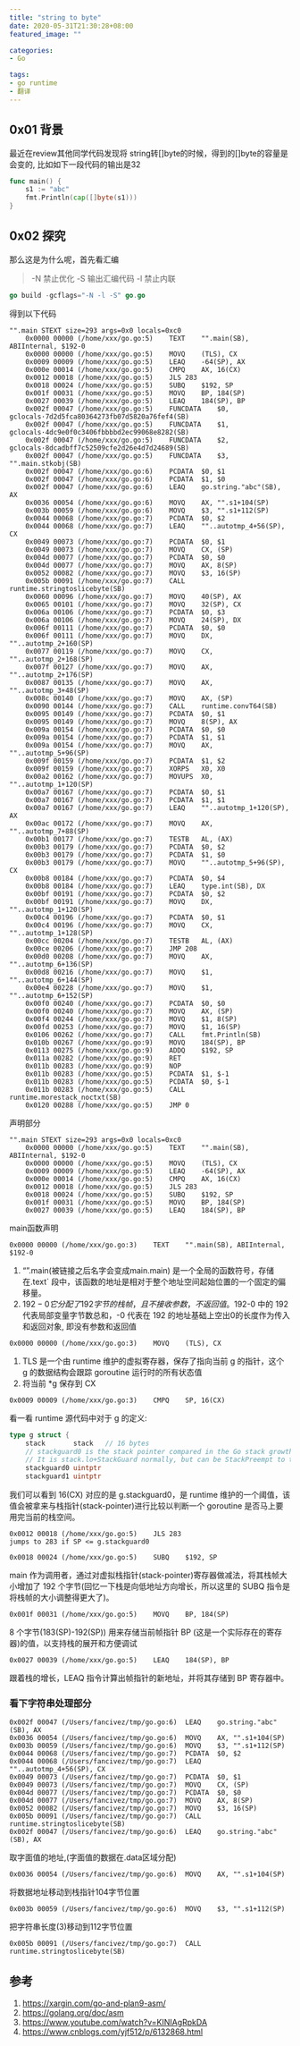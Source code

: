 ```yaml
---
title: "string to byte"
date: 2020-05-31T21:30:28+08:00
featured_image: ""

categories:
- Go

tags:
- go runtime
- 翻译
---
```



## 0x01 背景
最近在review其他同学代码发现将 string转[]byte的时候，得到的[]byte的容量是会变的, 比如如下一段代码的输出是32
```go
func main() {
	s1 := "abc"
	fmt.Println(cap([]byte(s1)))
}
```
## 0x02 探究
那么这是为什么呢，首先看汇编
> -N 禁止优化
> -S 输出汇编代码
> -l 禁止内联
```go
go build -gcflags="-N -l -S" go.go
```
得到以下代码

```
"".main STEXT size=293 args=0x0 locals=0xc0
	0x0000 00000 (/home/xxx/go.go:5)	TEXT	"".main(SB), ABIInternal, $192-0
	0x0000 00000 (/home/xxx/go.go:5)	MOVQ	(TLS), CX
	0x0009 00009 (/home/xxx/go.go:5)	LEAQ	-64(SP), AX
	0x000e 00014 (/home/xxx/go.go:5)	CMPQ	AX, 16(CX)
	0x0012 00018 (/home/xxx/go.go:5)	JLS	283
	0x0018 00024 (/home/xxx/go.go:5)	SUBQ	$192, SP
	0x001f 00031 (/home/xxx/go.go:5)	MOVQ	BP, 184(SP)
	0x0027 00039 (/home/xxx/go.go:5)	LEAQ	184(SP), BP
	0x002f 00047 (/home/xxx/go.go:5)	FUNCDATA	$0, gclocals·7d2d5fca80364273fb07d5820a76fef4(SB)
	0x002f 00047 (/home/xxx/go.go:5)	FUNCDATA	$1, gclocals·4dc9e0f0c3406fbbbbd2ec99068e8282(SB)
	0x002f 00047 (/home/xxx/go.go:5)	FUNCDATA	$2, gclocals·8dcadbff7c52509cfe2d26e4d7d24689(SB)
	0x002f 00047 (/home/xxx/go.go:5)	FUNCDATA	$3, "".main.stkobj(SB)
	0x002f 00047 (/home/xxx/go.go:6)	PCDATA	$0, $1
	0x002f 00047 (/home/xxx/go.go:6)	PCDATA	$1, $0
	0x002f 00047 (/home/xxx/go.go:6)	LEAQ	go.string."abc"(SB), AX
	0x0036 00054 (/home/xxx/go.go:6)	MOVQ	AX, "".s1+104(SP)
	0x003b 00059 (/home/xxx/go.go:6)	MOVQ	$3, "".s1+112(SP)
	0x0044 00068 (/home/xxx/go.go:7)	PCDATA	$0, $2
	0x0044 00068 (/home/xxx/go.go:7)	LEAQ	""..autotmp_4+56(SP), CX
	0x0049 00073 (/home/xxx/go.go:7)	PCDATA	$0, $1
	0x0049 00073 (/home/xxx/go.go:7)	MOVQ	CX, (SP)
	0x004d 00077 (/home/xxx/go.go:7)	PCDATA	$0, $0
	0x004d 00077 (/home/xxx/go.go:7)	MOVQ	AX, 8(SP)
	0x0052 00082 (/home/xxx/go.go:7)	MOVQ	$3, 16(SP)
	0x005b 00091 (/home/xxx/go.go:7)	CALL	runtime.stringtoslicebyte(SB)
	0x0060 00096 (/home/xxx/go.go:7)	MOVQ	40(SP), AX
	0x0065 00101 (/home/xxx/go.go:7)	MOVQ	32(SP), CX
	0x006a 00106 (/home/xxx/go.go:7)	PCDATA	$0, $3
	0x006a 00106 (/home/xxx/go.go:7)	MOVQ	24(SP), DX
	0x006f 00111 (/home/xxx/go.go:7)	PCDATA	$0, $0
	0x006f 00111 (/home/xxx/go.go:7)	MOVQ	DX, ""..autotmp_2+160(SP)
	0x0077 00119 (/home/xxx/go.go:7)	MOVQ	CX, ""..autotmp_2+168(SP)
	0x007f 00127 (/home/xxx/go.go:7)	MOVQ	AX, ""..autotmp_2+176(SP)
	0x0087 00135 (/home/xxx/go.go:7)	MOVQ	AX, ""..autotmp_3+48(SP)
	0x008c 00140 (/home/xxx/go.go:7)	MOVQ	AX, (SP)
	0x0090 00144 (/home/xxx/go.go:7)	CALL	runtime.convT64(SB)
	0x0095 00149 (/home/xxx/go.go:7)	PCDATA	$0, $1
	0x0095 00149 (/home/xxx/go.go:7)	MOVQ	8(SP), AX
	0x009a 00154 (/home/xxx/go.go:7)	PCDATA	$0, $0
	0x009a 00154 (/home/xxx/go.go:7)	PCDATA	$1, $1
	0x009a 00154 (/home/xxx/go.go:7)	MOVQ	AX, ""..autotmp_5+96(SP)
	0x009f 00159 (/home/xxx/go.go:7)	PCDATA	$1, $2
	0x009f 00159 (/home/xxx/go.go:7)	XORPS	X0, X0
	0x00a2 00162 (/home/xxx/go.go:7)	MOVUPS	X0, ""..autotmp_1+120(SP)
	0x00a7 00167 (/home/xxx/go.go:7)	PCDATA	$0, $1
	0x00a7 00167 (/home/xxx/go.go:7)	PCDATA	$1, $1
	0x00a7 00167 (/home/xxx/go.go:7)	LEAQ	""..autotmp_1+120(SP), AX
	0x00ac 00172 (/home/xxx/go.go:7)	MOVQ	AX, ""..autotmp_7+88(SP)
	0x00b1 00177 (/home/xxx/go.go:7)	TESTB	AL, (AX)
	0x00b3 00179 (/home/xxx/go.go:7)	PCDATA	$0, $2
	0x00b3 00179 (/home/xxx/go.go:7)	PCDATA	$1, $0
	0x00b3 00179 (/home/xxx/go.go:7)	MOVQ	""..autotmp_5+96(SP), CX
	0x00b8 00184 (/home/xxx/go.go:7)	PCDATA	$0, $4
	0x00b8 00184 (/home/xxx/go.go:7)	LEAQ	type.int(SB), DX
	0x00bf 00191 (/home/xxx/go.go:7)	PCDATA	$0, $2
	0x00bf 00191 (/home/xxx/go.go:7)	MOVQ	DX, ""..autotmp_1+120(SP)
	0x00c4 00196 (/home/xxx/go.go:7)	PCDATA	$0, $1
	0x00c4 00196 (/home/xxx/go.go:7)	MOVQ	CX, ""..autotmp_1+128(SP)
	0x00cc 00204 (/home/xxx/go.go:7)	TESTB	AL, (AX)
	0x00ce 00206 (/home/xxx/go.go:7)	JMP	208
	0x00d0 00208 (/home/xxx/go.go:7)	MOVQ	AX, ""..autotmp_6+136(SP)
	0x00d8 00216 (/home/xxx/go.go:7)	MOVQ	$1, ""..autotmp_6+144(SP)
	0x00e4 00228 (/home/xxx/go.go:7)	MOVQ	$1, ""..autotmp_6+152(SP)
	0x00f0 00240 (/home/xxx/go.go:7)	PCDATA	$0, $0
	0x00f0 00240 (/home/xxx/go.go:7)	MOVQ	AX, (SP)
	0x00f4 00244 (/home/xxx/go.go:7)	MOVQ	$1, 8(SP)
	0x00fd 00253 (/home/xxx/go.go:7)	MOVQ	$1, 16(SP)
	0x0106 00262 (/home/xxx/go.go:7)	CALL	fmt.Println(SB)
	0x010b 00267 (/home/xxx/go.go:9)	MOVQ	184(SP), BP
	0x0113 00275 (/home/xxx/go.go:9)	ADDQ	$192, SP
	0x011a 00282 (/home/xxx/go.go:9)	RET
	0x011b 00283 (/home/xxx/go.go:9)	NOP
	0x011b 00283 (/home/xxx/go.go:5)	PCDATA	$1, $-1
	0x011b 00283 (/home/xxx/go.go:5)	PCDATA	$0, $-1
	0x011b 00283 (/home/xxx/go.go:5)	CALL	runtime.morestack_noctxt(SB)
	0x0120 00288 (/home/xxx/go.go:5)	JMP	0
```

声明部分
```
"".main STEXT size=293 args=0x0 locals=0xc0
	0x0000 00000 (/home/xxx/go.go:5)	TEXT	"".main(SB), ABIInternal, $192-0
	0x0000 00000 (/home/xxx/go.go:5)	MOVQ	(TLS), CX
	0x0009 00009 (/home/xxx/go.go:5)	LEAQ	-64(SP), AX
	0x000e 00014 (/home/xxx/go.go:5)	CMPQ	AX, 16(CX)
	0x0012 00018 (/home/xxx/go.go:5)	JLS	283
	0x0018 00024 (/home/xxx/go.go:5)	SUBQ	$192, SP
	0x001f 00031 (/home/xxx/go.go:5)	MOVQ	BP, 184(SP)
	0x0027 00039 (/home/xxx/go.go:5)	LEAQ	184(SP), BP
```

main函数声明
```
0x0000 00000 (/home/xxx/go.go:3)	TEXT	"".main(SB), ABIInternal, $192-0
```

1. “”.main(被链接之后名字会变成main.main) 是一个全局的函数符号，存储在.text` 段中，该函数的地址是相对于整个地址空间起始位置的一个固定的偏移量。
2. $192-0 它分配了 192 字节的栈帧，且不接收参数，不返回值。$192-0 中的 192 代表局部变量字节数总和，-0 代表在 192 的地址基础上空出0的长度作为传入和返回对象, 即没有参数和返回值
```
0x0000 00000 (/home/xxx/go.go:3)	MOVQ	(TLS), CX
```
1. TLS 是一个由 runtime 维护的虚拟寄存器，保存了指向当前 g 的指针，这个 g 的数据结构会跟踪 goroutine 运行时的所有状态值
2. 将当前 *g 保存到 CX
```
0x0009 00009 (/home/xxx/go.go:3)	CMPQ	SP, 16(CX)
```
看一看 runtime 源代码中对于 g 的定义:

```go
type g struct {
	stack       stack   // 16 bytes
	// stackguard0 is the stack pointer compared in the Go stack growth prologue.
	// It is stack.lo+StackGuard normally, but can be StackPreempt to trigger a preemption.
	stackguard0 uintptr
	stackguard1 uintptr
```

我们可以看到 16(CX) 对应的是 g.stackguard0，是 runtime 维护的一个阈值，该值会被拿来与栈指针(stack-pointer)进行比较以判断一个 goroutine 是否马上要用完当前的栈空间。
```
0x0012 00018 (/home/xxx/go.go:5)	JLS	283
jumps to 283 if SP <= g.stackguard0

0x0018 00024 (/home/xxx/go.go:5)	SUBQ	$192, SP
```
main 作为调用者，通过对虚拟栈指针(stack-pointer)寄存器做减法，将其栈帧大小增加了 192 个字节(回忆一下栈是向低地址方向增长，所以这里的 SUBQ 指令是将栈帧的大小调整得更大了)。
```
0x001f 00031 (/home/xxx/go.go:5)	MOVQ	BP, 184(SP)
```
8 个字节(183(SP)-192(SP)) 用来存储当前帧指针 BP (这是一个实际存在的寄存器)的值，以支持栈的展开和方便调试
```
0x0027 00039 (/home/xxx/go.go:5)	LEAQ	184(SP), BP
```
跟着栈的增长，LEAQ 指令计算出帧指针的新地址，并将其存储到 BP 寄存器中。

### 看下字符串处理部分
```
0x002f 00047 (/Users/fancivez/tmp/go.go:6)	LEAQ	go.string."abc"(SB), AX
0x0036 00054 (/Users/fancivez/tmp/go.go:6)	MOVQ	AX, "".s1+104(SP)
0x003b 00059 (/Users/fancivez/tmp/go.go:6)	MOVQ	$3, "".s1+112(SP)
0x0044 00068 (/Users/fancivez/tmp/go.go:7)	PCDATA	$0, $2
0x0044 00068 (/Users/fancivez/tmp/go.go:7)	LEAQ	""..autotmp_4+56(SP), CX
0x0049 00073 (/Users/fancivez/tmp/go.go:7)	PCDATA	$0, $1
0x0049 00073 (/Users/fancivez/tmp/go.go:7)	MOVQ	CX, (SP)
0x004d 00077 (/Users/fancivez/tmp/go.go:7)	PCDATA	$0, $0
0x004d 00077 (/Users/fancivez/tmp/go.go:7)	MOVQ	AX, 8(SP)
0x0052 00082 (/Users/fancivez/tmp/go.go:7)	MOVQ	$3, 16(SP)
0x005b 00091 (/Users/fancivez/tmp/go.go:7)	CALL	runtime.stringtoslicebyte(SB)
0x002f 00047 (/Users/fancivez/tmp/go.go:6)	LEAQ	go.string."abc"(SB), AX
```

取字面值的地址,(字面值的数据在.data区域分配)

```
0x0036 00054 (/Users/fancivez/tmp/go.go:6)	MOVQ	AX, "".s1+104(SP)
```
将数据地址移动到栈指针104字节位置
```
0x003b 00059 (/Users/fancivez/tmp/go.go:6)	MOVQ	$3, "".s1+112(SP)
```
把字符串长度(3)移动到112字节位置

```
0x005b 00091 (/Users/fancivez/tmp/go.go:7)	CALL	runtime.stringtoslicebyte(SB)
```
## 参考
1. https://xargin.com/go-and-plan9-asm/
2. https://golang.org/doc/asm
3. https://www.youtube.com/watch?v=KINIAgRpkDA
4. https://www.cnblogs.com/yjf512/p/6132868.html